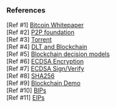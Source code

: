 ### References
[Ref #1] [Bitcoin Whitepaper](https://bitcoin.org/bitcoin.pdf)  
[Ref #2] [P2P foundation](http://p2pfoundation.ning.com/forum/topics/bitcoin-open-source)  
[Ref #3] [Torrent](https://upload.wikimedia.org/wikipedia/commons/5/5a/Qbittorrent_4.1.5.png)  
[Ref #4] [DLT and Blockchain](http://documents.worldbank.org/curated/en/177911513714062215/pdf/122140-WP-PUBLIC-Distributed-Ledger-Technology-and-Blockchain-Fintech-Notes.pdf)  
[Ref #5] [Blockchain decision models](https://medium.com/@sbmeunier/when-do-you-need-blockchain-decision-models-a5c40e7c9ba1)  
[Ref #6] [ECDSA Encryption](https://8gwifi.org/ecfunctions.jsp)  
[Ref #7] [ECDSA Sign/Verify](https://8gwifi.org/ecsignverify.jsp)  
[Ref #8] [SHA256](https://passwordsgenerator.net/sha256-hash-generator/)  
[Ref #9] [Blockchain Demo](https://anders.com/blockchain/blockchain.html)  
[Ref #10] [BIPs](https://github.com/bitcoin/bips)  
[Ref #11] [EIPs](https://github.com/ethereum/EIPs)  
